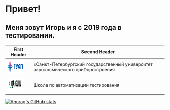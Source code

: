 # Привет!

## Меня зовут Игорь и я с 2019 года в тестировании.

| First Header                                                              | Second Header                                                                     |
|---------------------------------------------------------------------------|-----------------------------------------------------------------------------------|
| <img title="SUAI" src="images/logo/guap.png" height="48" width="48">      | «Санкт-Петербургский государственный университет аэрокосмического приборостроения |
| <img title="SUAI" src="images/logo/qa-guru80.png" height="48" width="48"> | Школа по автоматизации тестирования                                               |

[![Anurag's GitHub stats](https://github-readme-stats.vercel.app/api?username=Bigwatch86)](https://github.com/Bigwatch86/github-readme-stats)

